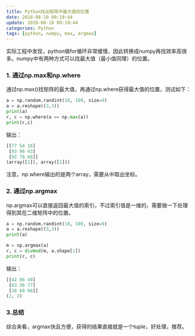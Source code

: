 ```yaml
---
title: Python找出矩阵中最大值的位置
date: 2018-08-10 09:19:44
update: 2018-08-10 09:19:44
categories: Python
tags: [python, numpy, max, argmax]
---
```


实际工程中发现，python做for循环非常缓慢，因此转换成numpy再找效率高很多。numpy中有两种方式可以找最大值（最小值同理）的位置。

<!--more-->

### 1. 通过np.max和np.where

通过np.max()找矩阵的最大值，再通过np.where获得最大值的位置，测试如下：

```python
a = np.random.randint(10, 100, size=9)
a = a.reshape((3,3))
print(a)
r, c = np.where(a == np.max(a))
print(r,c)
```

输出：

```python
[[77 54 16]
 [93 96 43]
 [92 78 88]]
(array([1]), array([1]))
```

注意，np.where输出的是两个array，需要从中取出坐标。

### 2. 通过np.argmax

np.argmax可以直接返回最大值的索引，不过索引值是一维的，需要做一下处理得到其在二维矩阵中的位置。

```python
a = np.random.randint(10, 100, size=9)
a = a.reshape((3,3))
print(a)

m = np.argmax(a)
r, c = divmod(m, a.shape[1])
print(r, c)
```

输出：

```python
[[42 86 40]
 [63 36 77]
 [38 60 98]]
(2, 2)
```

### 3.总结

综合来看，argmax快且方便，获得的结果直接就是一个tuple，好处理，推荐。